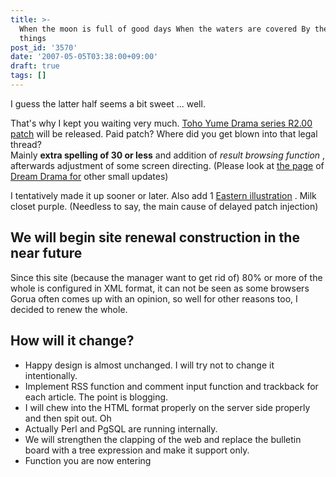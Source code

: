 ```yaml
---
title: >-
  When the moon is full of good days When the waters are covered By the wondrous
  things
post_id: '3570'
date: '2007-05-05T03:38:00+09:00'
draft: true
tags: []
---
```


I guess the latter half seems a bit sweet ... well.

That's why I kept you waiting very much. [Toho Yume Drama series R2.00 patch](https://danmaq.com/!/thC/) will be released. Paid patch? Where did you get blown into that legal thread?  
Mainly **extra spelling of 30 or less** and addition of _result browsing function_ , afterwards adjustment of some screen directing. (Please look at [the page](https://danmaq.com/!/thC/) of [Dream Drama for](https://danmaq.com/!/thC/) other small updates)

I tentatively made it up sooner or later. Also add 1 [Eastern illustration](/3571) . Milk closet purple. (Needless to say, the main cause of delayed patch injection)

## We will begin site renewal construction in the near future

Since this site (because the manager want to get rid of) 80% or more of the whole is configured in XML format, it can not be seen as some browsers Gorua often comes up with an opinion, so well for other reasons too, I decided to renew the whole.

## How will it change?

*   Happy design is almost unchanged. I will try not to change it intentionally.
*   Implement RSS function and comment input function and trackback for each article. The point is blogging.
*   I will chew into the HTML format properly on the server side properly and then spit out. Oh
*   Actually Perl and PgSQL are running internally.
*   We will strengthen the clapping of the web and replace the bulletin board with a tree expression and make it support only.
*   Function you are now entering
